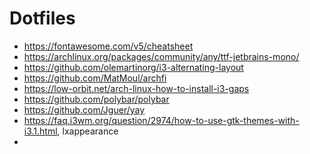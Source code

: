 # Dotfiles
* https://fontawesome.com/v5/cheatsheet
* https://archlinux.org/packages/community/any/ttf-jetbrains-mono/
* https://github.com/olemartinorg/i3-alternating-layout
* https://github.com/MatMoul/archfi
* https://low-orbit.net/arch-linux-how-to-install-i3-gaps
* https://github.com/polybar/polybar
* https://github.com/Jguer/yay
* https://faq.i3wm.org/question/2974/how-to-use-gtk-themes-with-i3.1.html, lxappearance
* 
